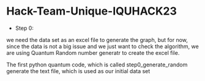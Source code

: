 # Hack-Team-Unique-IQUHACK23
* Step 0:


we need the data set as an excel file to generate the graph, but for now, since the data is not a big issue and we just want to check the algorithm, we are using Quantum Random number generatr to create the excel file. 

The first python quantum code, which is called step0_generate_random generate the text file, which is used as our initial data set


